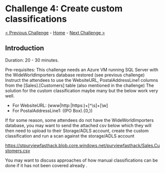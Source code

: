 # Challenge 4: Create custom classifications 

[< Previous Challenge](./Challenge3.md) - [Home](../readme.md) - [Next Challenge >](./Challenge5.md)


## Introduction

Duration: 20 - 30 minutes. 

Pre-requisites: This challenge needs an Azure VM running SQL Server with the WideWorldImporters database restored (see previous challenge) 
Instruct the attendees to use the WebsiteURL, PostalAddressLine1 columns from the [Sales].[Customers] table (also mentioned in the challenge) 
The solution for the custom classification maybe many but the below work very well.

- For WebsiteURL: (www|http:|https:)+[^\s]+[\w] 
- For PostalAddressLine1: ((PO Box).{0,}) 

If for some reason, some attendees do not have the WideWorldImporters database, you may want to send the attached csv below which they will then need to upload to their Storage/ADLS account, create the custom classification and run a scan against the storage/ADLS account 

https://stpurviewfasthack.blob.core.windows.net/purviewfasthack/Sales.Customers.csv  

You may want to discuss approaches of how manual classifications can be done if it has not been covered already .
